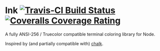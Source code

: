 # Ink [![Travis-CI Build Status](https://img.shields.io/travis/Qix-/ink.svg?style=flat-square)](https://travis-ci.org/Qix-/ink)[![Coveralls Coverage Rating](https://img.shields.io/coveralls/Qix-/ink.svg?style=flat-square)](https://coveralls.io/r/Qix-/ink)
A fully ANSI-256 / Truecolor compatible terminal coloring library for Node.

Inspired by (and partially compatible with) [chalk](http://npmjs.org/package/chalk).
